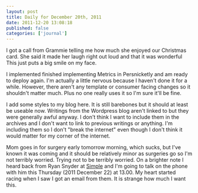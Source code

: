 ```yaml
---
layout: post
title: Daily for December 20th, 2011
date: 2011-12-20 13:08:18
published: false
categories: ['journal']
---
```


I got a call from Grammie telling me how much she enjoyed our Christmas card. She said it made her laugh right out loud and that it was wonderful This just puts a big smile on my face.

I implemented finished implementing Metrics in Persnicketly and am ready to deploy again. I'm actually a little nervous because I haven't done it for a while. However, there aren't any template or consumer facing changes so it shouldn't matter much. Plus no one really uses it so I'm sure it'll be fine.

I add some styles to my blog here. It is still barebones but it should at least be useable now. Writings from the Wordpress blog aren't linked to but they were generally awful anyway. I don't think I want to include them in the archives and I don't want to link to previous writings or anything. I'm including them so I don't "break the internet" even though I don't think it would matter for my corner of the internet.

Mom goes in for surgery early tomorrow morning, which sucks, but I've known it was coming and it should be relatively minor as surgeries go so I'm not terribly worried. Trying not to be terribly worried. On a brighter note I heard back from Ryan Snyder at [Simple](http://simple.com) and I'm going to talk on the phone with him this Thursday (2011 December 22) at 13.00. My heart started racing when I saw I got an email from them. It is strange how much I want this.